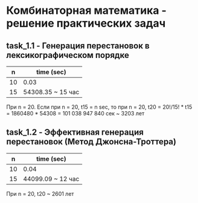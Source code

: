﻿Комбинаторная математика - решение практических задач
=====================
## task_1.1 - Генерация перестановок в лексикографическом порядке
n | time (sec)
------------ | -------------
10 | 0.03
15 | 54308.35 ~ 15 час
При n = 20. 
Если при n = 20, t15 = n sec, то при n = 20, t20 = 20!/15! * t15 = 1860480 * 54308 = 101 038 947 840 сек ~ 3203 лет

## task_1.2 - Эффективная генерация перестановок (Метод Джонсна-Троттера)
n | time (sec)
------------ | -------------
10 | 0.04
15 | 44099.09 ~ 12 час
При n = 20, t20 ~ 2601 лет